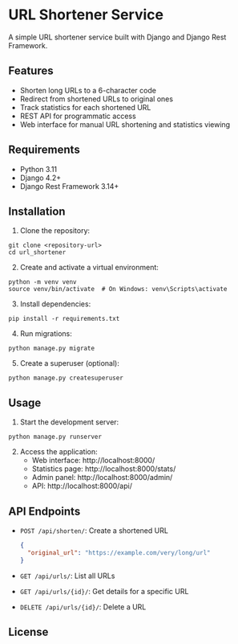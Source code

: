 # URL Shortener Service

A simple URL shortener service built with Django and Django Rest Framework.

## Features

- Shorten long URLs to a 6-character code
- Redirect from shortened URLs to original ones
- Track statistics for each shortened URL
- REST API for programmatic access
- Web interface for manual URL shortening and statistics viewing

## Requirements

- Python 3.11
- Django 4.2+
- Django Rest Framework 3.14+

## Installation

1. Clone the repository:
```
git clone <repository-url>
cd url_shortener
```

2. Create and activate a virtual environment:
```
python -m venv venv
source venv/bin/activate  # On Windows: venv\Scripts\activate
```

3. Install dependencies:
```
pip install -r requirements.txt
```

4. Run migrations:
```
python manage.py migrate
```

5. Create a superuser (optional):
```
python manage.py createsuperuser
```

## Usage

1. Start the development server:
```
python manage.py runserver
```

2. Access the application:
   - Web interface: http://localhost:8000/
   - Statistics page: http://localhost:8000/stats/
   - Admin panel: http://localhost:8000/admin/
   - API: http://localhost:8000/api/

## API Endpoints

- `POST /api/shorten/`: Create a shortened URL
  ```json
  {
    "original_url": "https://example.com/very/long/url"
  }
  ```

- `GET /api/urls/`: List all URLs
- `GET /api/urls/{id}/`: Get details for a specific URL
- `DELETE /api/urls/{id}/`: Delete a URL

## License
